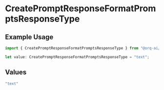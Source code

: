 # CreatePromptResponseFormatPromptsResponseType

## Example Usage

```typescript
import { CreatePromptResponseFormatPromptsResponseType } from "@orq-ai/node/models/operations";

let value: CreatePromptResponseFormatPromptsResponseType = "text";
```

## Values

```typescript
"text"
```